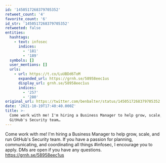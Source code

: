 ```yaml
---
id: '1450517268379705352'
retweet_count: '4'
favorite_count: '6'
id_str: '1450517268379705352'
retweeted: false
entities:
  hashtags:
    - text: infosec
      indices:
        - '181'
        - '189'
  symbols: []
  user_mentions: []
  urls:
    - url: https://t.co/LuUBDd6ToM
      expanded_url: https://grnh.se/58958eec1us
      display_url: grnh.se/58958eec1us
      indices:
        - '257'
        - '280'
original_url: https://twitter.com/benbalter/status/1450517268379705352
date: '2021-10-19T17:40:40.000Z'
title: >-
  Come work with me! I'm hiring a Business Manager to help grow, scale, and run
  GitHub's Security team…
---
```


Come work with me! I'm hiring a Business Manager to help grow, scale, and run GitHub's Security team. If you have a passion for planning, communicating, and coordinating all things #infosec, I encourage you to apply. DMs are open if you have any questions. https://grnh.se/58958eec1us